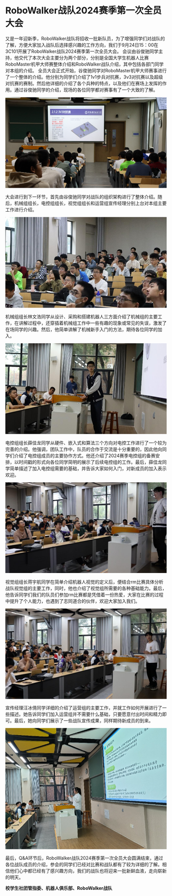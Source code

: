 # RoboWalker战队2024赛季第一次全员大会

又是一年迎新季，RoboWalker战队将招收一批新队员，为了增强同学们对战队的了解，方便大家加入战队后选择感兴趣的工作方向，我们于9月24日15：00在3C101开展了RoboWalker战队2024赛季第一次全员大会。
会议由谷俊驰同学主持，他交代了本次大会主要分为两个部分，分别是全国大学生机器人比赛RoboMaster机甲大师赛整体介绍和RoboWalker战队介绍，其中包括各部门同学对本组的介绍。
全员大会正式开始，谷俊驰同学对RoboMaster机甲大师赛事进行了一个整体的介绍。他分别为同学们介绍了1v1步兵对抗赛，3v3对抗赛以及超级对抗赛的赛制。然后他详细的介绍了各个兵种的特点，以及他们在赛场上发挥的作用。通过谷俊驰同学的介绍，现场的各位同学都对赛事有了一个大致的了解。


![谷俊驰同学对赛事进行介绍](./2023-First-Meeting-RoboWalker/Picture1.png)



大会进行到下一环节，首先由谷俊驰同学对战队的组织架构进行了整体介绍。随后，机械组组长，电控组组长，视觉组组长和运营组宣传经理分别上台对本组主要工作进行介绍。


![各位同学认真听讲](./2023-First-Meeting-RoboWalker/Picture2.png)

机械组组长林文浩同学从设计、采购和搭建机器人三方面介绍了机械组的主要工作，在讲解过程中，还穿插着机械组工作中一些有趣的现象或常见的失误，激发了在场同学的兴趣。然后，他简单讲解了机械新手入门的方法，期待各位同学的加入。


![林文浩同学对机械组进行介绍](./2023-First-Meeting-RoboWalker/Picture3.png)


电控组组长薛佳龙同学从硬件、嵌入式和算法三个方向对电控工作进行了一个较为完善的介绍。他强调，团队工作中，队员的合作于交流是十分重要的，因此他向同学们介绍了电控组成员的主要协作方式。他还介绍了2024赛季电控组的备赛安排，以时间戳的形式向各位同学简明的展示了后续电控组的工作。最后，薛佳龙同学简单描述了加入电控组需要的基础，并告诉大家如何入门，对新成员的加入表示欢迎。


![薛佳龙同学对电控组进行介绍](./2023-First-Meeting-RoboWalker/Picture4.png)


视觉组组长蒋宇航同学在简单介绍机器人视觉的定义后，便结合rm比赛具体分析战队视觉组的主要工作，同时，他也介绍了视觉组所需要的各种基础能力。最后，他告诉同学们我们的队员们参加rm比赛都是凭借着一份热爱，大家在比赛的过程中提升了个人能力，也遇到了志同道合的伙伴，欢迎大家加入我们。


![蒋宇航同学对视觉组进行介绍](./2023-First-Meeting-RoboWalker/Picture5.png)


宣传经理汪冰倩同学详细的介绍了运营组的主要工作，并就工作如何开展进行了一些描述。她告诉同学们加入运营组并不需要什么基础，只要愿意付出时间和精力即可。最后，她向同学们展示了一些战队宣传成果，同样期待新成员的到来。


![汪冰倩同学对宣传组进行介绍](./2023-First-Meeting-RoboWalker/Picture6.png)

最后，Q&A环节后，RoboWalker战队2024赛季第一次全员大会圆满结束，通过各位战队成员的介绍，参会的同学们已经对比赛和战队都有了较为详细的了解。相信他们心中都已经有了感兴趣方向，我们的战队也将迎来一批新鲜血液，走向崭新的明天。

**校学生社团管指委、机器人俱乐部、RoboWalker战队**